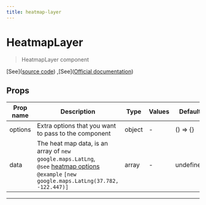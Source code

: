 ```yaml
---
title: heatmap-layer
---
```


  # HeatmapLayer

  
  > HeatmapLayer component
  
  
  
  
  
  [See]([source code](/guide/heatmap-layer.html#source-code))
,[See]([Official documentation](https://developers.google.com/maps/documentation/javascript/heatmaplayer))

  

  
## Props

  | Prop name     | Description | Type      | Values      | Default     |
  | ------------- | ----------- | --------- | ----------- | ----------- |
  | options | Extra options that you want to pass to the component | object | - | () => {} |
| data | The heat map data, is an array of `new google.maps.LatLng`,<br/>`@see` [heatmap options](https://developers.google.com/maps/documentation/javascript/heatmaplayer#add-a-heatmap-layer)<br/>`@example` `[new google.maps.LatLng(37.782, -122.447)]` | array | - | undefined |

  
  
  
  
  ---


  
  